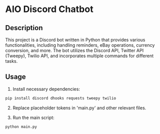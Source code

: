 # AIO Discord Chatbot

## Description

This project is a Discord bot written in Python that provides various functionalities, including handling reminders, eBay operations, currency conversion, and more. The bot utilizes the Discord API, Twitter API (Tweepy), Twilio API, and incorporates multiple commands for different tasks.

## Usage
  
  1. Install necessary dependencies:
  
  ```bash
  pip install discord dhooks requests tweepy twilio
  ```

  2. Replace placeholder tokens in 'main.py' and other relevant files.

  3. Run the main script:

  ```bash
  python main.py
  ```

